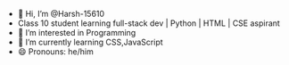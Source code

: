 - 👋 Hi, I’m @Harsh-15610
- Class 10 student learning full-stack dev | Python | HTML | CSE aspirant
- 👀 I’m interested in Programming 
- 🌱 I’m currently learning CSS,JavaScript
- 😄 Pronouns: he/him

<!---
Harsh-15610/Harsh-15610 is a ✨ special ✨ repository because its `README.md` (this file) appears on your GitHub profile.
You can click the Preview link to take a look at your changes.
--->
